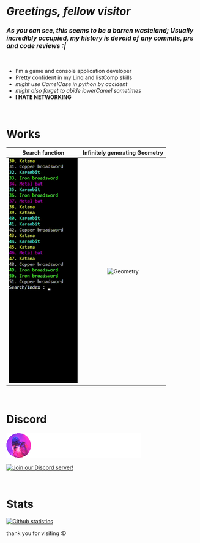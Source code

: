 # *Greetings, fellow visitor*


### _As you can see, this seems to be a barren wasteland; Usually incredibly occupied, my history is devoid of any commits, prs and code reviews :|_
<br/>

- I'm a game and console application developer
- Pretty confident in my Linq and listComp skills
- _might use CamelCase in python by accident_
- _might also forget to abide lowerCamel sometimes_
- **I HATE NETWORKING**

<br/>

# Works

|<div style="width:200">Search function</div> | <div style="width:500">Infinitely generating Geometry</div>|
:--------------:|:-------------------------------:
|[![Search function in TextAdventure](SearchFunction.gif)](https://github.com/Asianerd/TextAdventure/blob/7ca6f2518d01867eb89405e714312a032e92b02a/TextAdventure/Inventory.cs#L121) | ![Geometry](Geometry.gif)|

<br/>

# Discord

[![ajian_nedo#8797](DiscordProfile.png)](https://discord.com/users/517998886141558786)

[![Join our Discord server!](https://invidget.switchblade.xyz/b4t7Jak)](http://discord.gg/b4t7Jak)

<br/>

# Stats

<centre>

[![Github statistics](https://github-readme-stats.vercel.app/api?username=Asianerd&theme=midnight-purple)](https://github.com/anuraghazra/github-readme-stats)
</centre>

thank you for visiting :D

